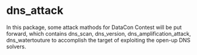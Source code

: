 # dns_attack
In this package, some attack mathods for DataCon Contest will be put forward, which contains dns_scan, dns_version, dns_amplification_attack, dns_watertouture to accomplish the target of exploiting the open-up DNS solvers.
